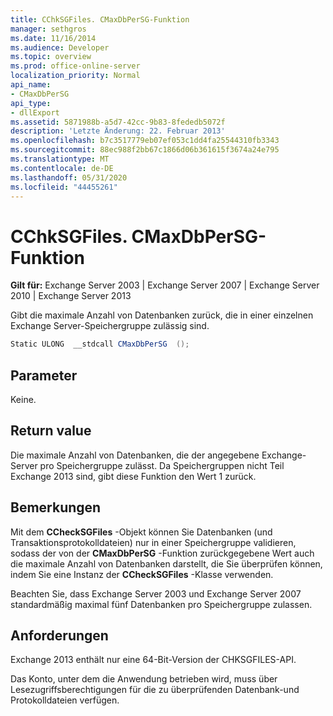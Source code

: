 ```yaml
---
title: CChkSGFiles. CMaxDbPerSG-Funktion
manager: sethgros
ms.date: 11/16/2014
ms.audience: Developer
ms.topic: overview
ms.prod: office-online-server
localization_priority: Normal
api_name:
- CMaxDbPerSG
api_type:
- dllExport
ms.assetid: 5871988b-a5d7-42cc-9b83-8fededb5072f
description: 'Letzte Änderung: 22. Februar 2013'
ms.openlocfilehash: b7c3517779eb07ef053c1dd4fa25544310fb3343
ms.sourcegitcommit: 88ec988f2bb67c1866d06b361615f3674a24e795
ms.translationtype: MT
ms.contentlocale: de-DE
ms.lasthandoff: 05/31/2020
ms.locfileid: "44455261"
---
```

# <a name="cchksgfilescmaxdbpersg-function"></a>CChkSGFiles. CMaxDbPerSG-Funktion

**Gilt für:** Exchange Server 2003 | Exchange Server 2007 | Exchange Server 2010 | Exchange Server 2013
  
Gibt die maximale Anzahl von Datenbanken zurück, die in einer einzelnen Exchange Server-Speichergruppe zulässig sind.
  
```cs
Static ULONG  __stdcall CMaxDbPerSG  ();

```

## <a name="parameters"></a>Parameter

Keine.
  
## <a name="return-value"></a>Return value

Die maximale Anzahl von Datenbanken, die der angegebene Exchange-Server pro Speichergruppe zulässt. Da Speichergruppen nicht Teil Exchange 2013 sind, gibt diese Funktion den Wert 1 zurück.
  
## <a name="remarks"></a>Bemerkungen

Mit dem **CCheckSGFiles** -Objekt können Sie Datenbanken (und Transaktionsprotokolldateien) nur in einer Speichergruppe validieren, sodass der von der **CMaxDbPerSG** -Funktion zurückgegebene Wert auch die maximale Anzahl von Datenbanken darstellt, die Sie überprüfen können, indem Sie eine Instanz der **CCheckSGFiles** -Klasse verwenden. 
  
Beachten Sie, dass Exchange Server 2003 und Exchange Server 2007 standardmäßig maximal fünf Datenbanken pro Speichergruppe zulassen.
  
## <a name="requirements"></a>Anforderungen

Exchange 2013 enthält nur eine 64-Bit-Version der CHKSGFILES-API.
  
Das Konto, unter dem die Anwendung betrieben wird, muss über Lesezugriffsberechtigungen für die zu überprüfenden Datenbank-und Protokolldateien verfügen.
  

